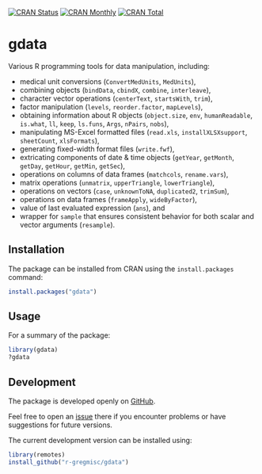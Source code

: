 [![CRAN Status](https://r-pkg.org/badges/version/gdata)](https://cran.r-project.org/package=gdata)
[![CRAN Monthly](https://cranlogs.r-pkg.org/badges/gdata)](https://cran.r-project.org/package=gdata)
[![CRAN Total](https://cranlogs.r-pkg.org/badges/grand-total/gdata)](https://cran.r-project.org/package=gdata)

gdata
=====

Various R programming tools for data manipulation, including:
- medical unit conversions (`ConvertMedUnits`, `MedUnits`),
- combining objects (`bindData`, `cbindX`, `combine`, `interleave`),
- character vector operations (`centerText`, `startsWith`, `trim`),
- factor manipulation (`levels`, `reorder.factor`, `mapLevels`),
- obtaining information about R objects (`object.size`, `env`, `humanReadable`,
  `is.what`, `ll`, `keep`, `ls.funs`, `Args`, `nPairs`, `nobs`),
- manipulating MS-Excel formatted files (`read.xls`, `installXLSXsupport`,
  `sheetCount`, `xlsFormats`),
- generating fixed-width format files (`write.fwf`),
- extricating components of date & time objects (`getYear`, `getMonth`,
  `getDay`, `getHour`, `getMin`, `getSec`),
- operations on columns of data frames  (`matchcols`, `rename.vars`),
- matrix operations (`unmatrix`, `upperTriangle`, `lowerTriangle`),
- operations on vectors (`case`, `unknownToNA`, `duplicated2`, `trimSum`),
- operations on data frames (`frameApply`, `wideByFactor`),
- value of last evaluated expression (`ans`), and
- wrapper for `sample` that ensures consistent behavior for both scalar and
  vector arguments (`resample`).

Installation
------------

The package can be installed from CRAN using the `install.packages` command:

```R
install.packages("gdata")
```

Usage
-----

For a summary of the package:

```R
library(gdata)
?gdata
```

Development
-----------

The package is developed openly on
[GitHub](https://github.com/r-gregmisc/gdata).

Feel free to open an [issue](https://github.com/r-gregmisc/gdata/issues) there
if you encounter problems or have suggestions for future versions.

The current development version can be installed using:

```R
library(remotes)
install_github("r-gregmisc/gdata")
```
